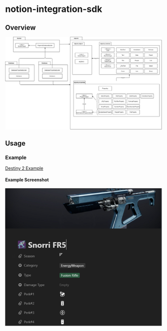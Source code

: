# notion-integration-sdk

## Overview

![class diagram](docs/assets/module_dependancy_diagram.drawio.png)


## Usage

### Example

[Destiny 2 Example](examples/destiny_weapon_example.py)

#### Example Screenshot

![screenshot](docs/assets/example_result.PNG)
